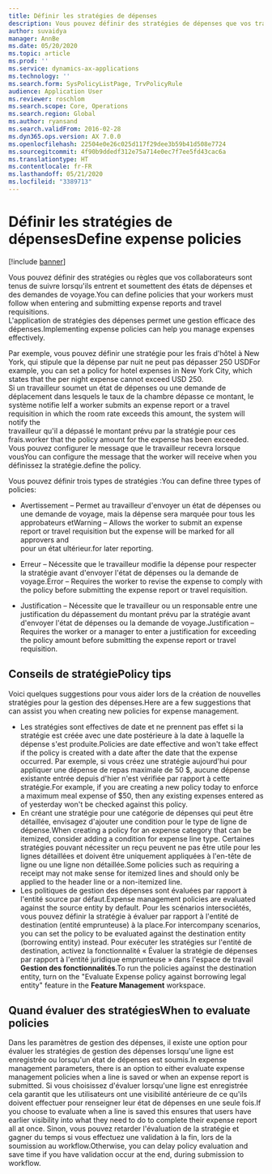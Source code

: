 ```yaml
---
title: Définir les stratégies de dépenses
description: Vous pouvez définir des stratégies de dépenses que vos travailleurs sont tenus de suivre lorsqu'ils entrent et soumettent des états de dépenses et des demandes de voyage dans Microsoft Dynamics 365 Finance.
author: suvaidya
manager: AnnBe
ms.date: 05/20/2020
ms.topic: article
ms.prod: ''
ms.service: dynamics-ax-applications
ms.technology: ''
ms.search.form: SysPolicyListPage, TrvPolicyRule
audience: Application User
ms.reviewer: roschlom
ms.search.scope: Core, Operations
ms.search.region: Global
ms.author: ryansand
ms.search.validFrom: 2016-02-28
ms.dyn365.ops.version: AX 7.0.0
ms.openlocfilehash: 22504e0e26c025d117f29dee3b59b41d508e7724
ms.sourcegitcommit: 4f90b9ddedf312e75a714e0ec7f7ee5fd43cac6a
ms.translationtype: HT
ms.contentlocale: fr-FR
ms.lasthandoff: 05/21/2020
ms.locfileid: "3389713"
---
```

# <a name="define-expense-policies"></a><span data-ttu-id="04957-103">Définir les stratégies de dépenses</span><span class="sxs-lookup"><span data-stu-id="04957-103">Define expense policies</span></span>

[!include [banner](../includes/banner.md)]

<span data-ttu-id="04957-104">Vous pouvez définir des stratégies ou règles que vos collaborateurs sont tenus de suivre lorsqu'ils entrent et soumettent des états de dépenses et des demandes de voyage.</span><span class="sxs-lookup"><span data-stu-id="04957-104">You can define policies that your workers must follow when entering and submitting expense reports and travel requisitions.</span></span>         
<span data-ttu-id="04957-105">L'application de stratégies des dépenses permet une gestion efficace des dépenses.</span><span class="sxs-lookup"><span data-stu-id="04957-105">Implementing expense policies can help you manage expenses effectively.</span></span>         

<span data-ttu-id="04957-106">Par exemple, vous pouvez définir une stratégie pour les frais d'hôtel à New York, qui stipule que la dépense par nuit ne peut pas dépasser 250 USD</span><span class="sxs-lookup"><span data-stu-id="04957-106">For example, you can set a policy for hotel expenses in New York City, which states that the per night expense cannot exceed USD 250.</span></span>       
<span data-ttu-id="04957-107">Si un travailleur soumet un état de dépenses ou une demande de déplacement dans lesquels le taux de la chambre dépasse ce montant, le système notifie le</span><span class="sxs-lookup"><span data-stu-id="04957-107">If a worker submits an expense report or a travel requisition in which the room rate exceeds this amount, the system will notify the</span></span>        
<span data-ttu-id="04957-108">travailleur qu'il a dépassé le montant prévu par la stratégie pour ces frais.</span><span class="sxs-lookup"><span data-stu-id="04957-108">worker that the policy amount for the expense has been exceeded.</span></span> <span data-ttu-id="04957-109">Vous pouvez configurer le message que le travailleur recevra lorsque vous</span><span class="sxs-lookup"><span data-stu-id="04957-109">You can configure the message that the worker will receive when you</span></span>        
<span data-ttu-id="04957-110">définissez la stratégie.</span><span class="sxs-lookup"><span data-stu-id="04957-110">define the policy.</span></span>      
        
<span data-ttu-id="04957-111">Vous pouvez définir trois types de stratégies :</span><span class="sxs-lookup"><span data-stu-id="04957-111">You can define three types of policies:</span></span>         
        
- <span data-ttu-id="04957-112">Avertissement – Permet au travailleur d'envoyer un état de dépenses ou une demande de voyage, mais la dépense sera marquée pour tous les approbateurs et</span><span class="sxs-lookup"><span data-stu-id="04957-112">Warning – Allows the worker to submit an expense report or travel requisition but the expense will be marked for all approvers and</span></span>        
  <span data-ttu-id="04957-113">pour un état ultérieur.</span><span class="sxs-lookup"><span data-stu-id="04957-113">for later reporting.</span></span>        

- <span data-ttu-id="04957-114">Erreur – Nécessite que le travailleur modifie la dépense pour respecter la stratégie avant d'envoyer l'état de dépenses ou la demande de voyage.</span><span class="sxs-lookup"><span data-stu-id="04957-114">Error – Requires the worker to revise the expense to comply with the policy before submitting the expense report or travel requisition.</span></span>       
 
 - <span data-ttu-id="04957-115">Justification – Nécessite que le travailleur ou un responsable entre une justification du dépassement du montant prévu par la stratégie avant d'envoyer l'état de dépenses ou la demande de voyage.</span><span class="sxs-lookup"><span data-stu-id="04957-115">Justification – Requires the worker or a manager to enter a justification for exceeding the policy amount before submitting the expense report or travel requisition.</span></span>        

## <a name="policy-tips"></a><span data-ttu-id="04957-116">Conseils de stratégie</span><span class="sxs-lookup"><span data-stu-id="04957-116">Policy tips</span></span>
<span data-ttu-id="04957-117">Voici quelques suggestions pour vous aider lors de la création de nouvelles stratégies pour la gestion des dépenses.</span><span class="sxs-lookup"><span data-stu-id="04957-117">Here are a few suggestions that can assist you when creating new policies for expense management.</span></span> 
* <span data-ttu-id="04957-118">Les stratégies sont effectives de date et ne prennent pas effet si la stratégie est créée avec une date postérieure à la date à laquelle la dépense s'est produite.</span><span class="sxs-lookup"><span data-stu-id="04957-118">Policies are date effective and won't take effect if the policy is created with a date after the date that the expense occurred.</span></span> <span data-ttu-id="04957-119">Par exemple, si vous créez une stratégie aujourd'hui pour appliquer une dépense de repas maximale de 50 $, aucune dépense existante entrée depuis d'hier n'est vérifiée par rapport à cette stratégie.</span><span class="sxs-lookup"><span data-stu-id="04957-119">For example, if you are creating a new policy today to enforce a maximum meal expense of $50, then any existing expenses entered as of yesterday won't be checked against this policy.</span></span>
* <span data-ttu-id="04957-120">En créant une stratégie pour une catégorie de dépenses qui peut être détaillée, envisagez d'ajouter une condition pour le type de ligne de dépense.</span><span class="sxs-lookup"><span data-stu-id="04957-120">When creating a policy for an expense category that can be itemized, consider adding a condition for expense line type.</span></span> <span data-ttu-id="04957-121">Certaines stratégies pouvant nécessiter un reçu peuvent ne pas être utile pour les lignes détaillées et doivent être uniquement appliquées à l'en-tête de ligne ou une ligne non détaillée.</span><span class="sxs-lookup"><span data-stu-id="04957-121">Some policies such as requiring a receipt may not make sense for itemized lines and should only be applied to the header line or a non-itemized line.</span></span> 
* <span data-ttu-id="04957-122">Les politiques de gestion des dépenses sont évaluées par rapport à l'entité source par défaut.</span><span class="sxs-lookup"><span data-stu-id="04957-122">Expense management policies are evaluated against the source entity by default.</span></span> <span data-ttu-id="04957-123">Pour les scénarios intersociétés, vous pouvez définir la stratégie à évaluer par rapport à l'entité de destination (entité emprunteuse) à la place.</span><span class="sxs-lookup"><span data-stu-id="04957-123">For intercompany scenarios, you can set the policy to be evaluated against the destination entity (borrowing entity) instead.</span></span> <span data-ttu-id="04957-124">Pour exécuter les stratégies sur l'entité de destination, activez la fonctionnalité « Évaluer la stratégie de dépenses par rapport à l'entité juridique emprunteuse » dans l'espace de travail **Gestion des fonctionnalités**.</span><span class="sxs-lookup"><span data-stu-id="04957-124">To run the policies against the destination entity, turn on the "Evaluate Expense policy against borrowing legal entity" feature in the **Feature Management** workspace.</span></span>

## <a name="when-to-evaluate-policies"></a><span data-ttu-id="04957-125">Quand évaluer des stratégies</span><span class="sxs-lookup"><span data-stu-id="04957-125">When to evaluate policies</span></span>

<span data-ttu-id="04957-126">Dans les paramètres de gestion des dépenses, il existe une option pour évaluer les stratégies de gestion des dépenses lorsqu'une ligne est enregistrée ou lorsqu'un état de dépenses est soumis.</span><span class="sxs-lookup"><span data-stu-id="04957-126">In expense management parameters, there is an option to either evaluate expense management policies when a line is saved or when an expense report is submitted.</span></span> <span data-ttu-id="04957-127">Si vous choisissez d'évaluer lorsqu'une ligne est enregistrée cela garantit que les utilisateurs ont une visibilité antérieure de ce qu'ils doivent effectuer pour renseigner leur état de dépenses en une seule fois.</span><span class="sxs-lookup"><span data-stu-id="04957-127">If you choose to evaluate when a line is saved this ensures that users have earlier visibility into what they need to do to complete their expense report all at once.</span></span> <span data-ttu-id="04957-128">Sinon, vous pouvez retarder l'évaluation de la stratégie et gagner du temps si vous effectuez une validation à la fin, lors de la soumission au workflow.</span><span class="sxs-lookup"><span data-stu-id="04957-128">Otherwise, you can delay policy evaluation and save time if you have validation occur at the end, during submission to workflow.</span></span>
